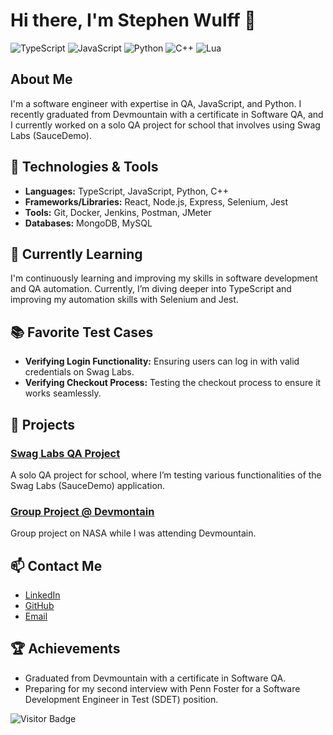 # Hi there, I'm Stephen Wulff 👋

![TypeScript](https://img.shields.io/badge/-TypeScript-007ACC?style=flat&logo=typescript&logoColor=white)
![JavaScript](https://img.shields.io/badge/-JavaScript-F7DF1E?style=flat&logo=javascript&logoColor=black)
![Python](https://img.shields.io/badge/-Python-3776AB?style=flat&logo=python&logoColor=white)
![C++](https://img.shields.io/badge/-C++-00599C?style=flat&logo=cplusplus&logoColor=white)
![Lua](https://img.shields.io/badge/-Lua-#2C2D72?style=flat&logo=cplusplus&logoColor=white)

## About Me
I'm a software engineer with expertise in QA, JavaScript, and Python. I recently graduated from Devmountain with a certificate in Software QA, and I currently worked on a solo QA project for school that involves using Swag Labs (SauceDemo).

## 🔧 Technologies & Tools

- **Languages:** TypeScript, JavaScript, Python, C++
- **Frameworks/Libraries:** React, Node.js, Express, Selenium, Jest
- **Tools:** Git, Docker, Jenkins, Postman, JMeter
- **Databases:** MongoDB, MySQL

## 🌱 Currently Learning
I'm continuously learning and improving my skills in software development and QA automation. Currently, I’m diving deeper into TypeScript and improving my automation skills with Selenium and Jest.

## 📚 Favorite Test Cases
- **Verifying Login Functionality:** Ensuring users can log in with valid credentials on Swag Labs.
- **Verifying Checkout Process:** Testing the checkout process to ensure it works seamlessly.

## 💼 Projects
### [Swag Labs QA Project](https://github.com/xDomenix/qrpt15-stephen-solo-project)
A solo QA project for school, where I’m testing various functionalities of the Swag Labs (SauceDemo) application.

### [Group Project @ Devmontain](https://github.com/xDomenix/qrpt15GroupProjectExample)
Group project on NASA while I was attending Devmountain.

## 📫 Contact Me
- [LinkedIn](https://www.linkedin.com/in/stephenxwulff/)
- [GitHub](https://github.com/xDomenix)
- [Email](mailto:stephenxwulff@gmail.com)

## 🏆 Achievements
- Graduated from Devmountain with a certificate in Software QA.
- Preparing for my second interview with Penn Foster for a Software Development Engineer in Test (SDET) position.

![Visitor Badge](https://visitor-badge.laobi.icu/badge?page_id=xDomenix.xDomenix)
